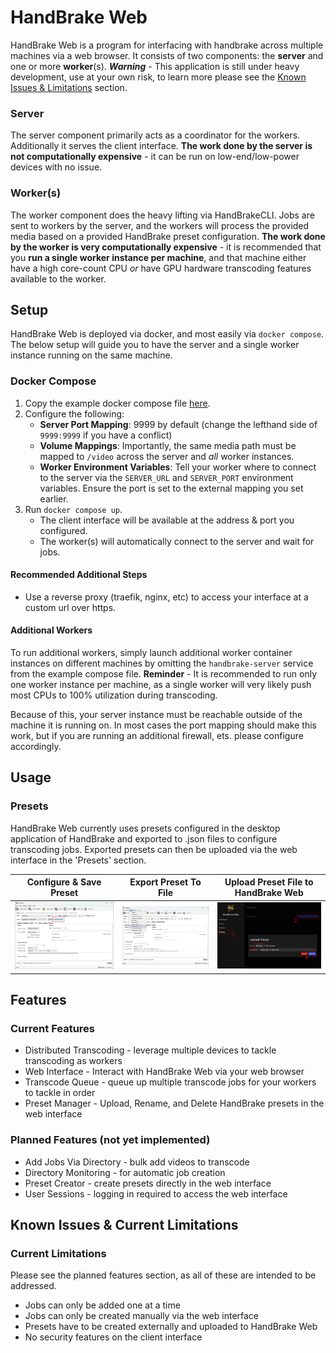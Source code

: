 # HandBrake Web

HandBrake Web is a program for interfacing with handbrake across multiple machines via a web browser. It consists of two components: the **server** and one or more **worker**(s). **_Warning_** - This application is still under heavy development, use at your own risk, to learn more please see the [Known Issues & Limitations](#planned-features-not-yet-implemented) section.

### Server

The server component primarily acts as a coordinator for the workers. Additionally it serves the client interface. **The work done by the server is not computationally expensive** - it can be run on low-end/low-power devices with no issue.

### Worker(s)

The worker component does the heavy lifting via HandBrakeCLI. Jobs are sent to workers by the server, and the workers will process the provided media based on a provided HandBrake preset configuration. **The work done by the worker is very computationally expensive** - it is recommended that you **run a single worker instance per machine**, and that machine either have a high core-count CPU _or_ have GPU hardware transcoding features available to the worker.

## Setup

HandBrake Web is deployed via docker, and most easily via `docker compose`. The below setup will guide you to have the server and a single worker instance running on the same machine.

### Docker Compose

1. Copy the example docker compose file [here](./docker/docker-compose.yaml).
2. Configure the following:
    - **Server Port Mapping**: 9999 by default (change the lefthand side of `9999:9999` if you have a conflict)
    - **Volume Mappings**: Importantly, the same media path must be mapped to `/video` across the server and _all_ worker instances.
    - **Worker Environment Variables**: Tell your worker where to connect to the server via the `SERVER_URL` and `SERVER_PORT` environment variables. Ensure the port is set to the external mapping you set earlier.
3. Run `docker compose up`.
    - The client interface will be available at the address & port you configured.
    - The worker(s) will automatically connect to the server and wait for jobs.

#### Recommended Additional Steps

-   Use a reverse proxy (traefik, nginx, etc) to access your interface at a custom url over https.

#### Additional Workers

To run additional workers, simply launch additional worker container instances on different machines by omitting the `handbrake-server` service from the example compose file. **Reminder** - It is recommended to run only one worker instance per machine, as a single worker will very likely push most CPUs to 100% utilization during transcoding.

Because of this, your server instance must be reachable outside of the machine it is running on. In most cases the port mapping should make this work, but if you are running an additional firewall, ets. please configure accordingly.

## Usage

### Presets

HandBrake Web currently uses presets configured in the desktop application of HandBrake and
exported to .json files to configure transcoding jobs. Exported presets can then be uploaded via the web interface in the 'Presets' section.

| Configure & Save Preset                          | Export Preset To File                              | Upload Preset File to HandBrake Web                |
| ------------------------------------------------ | -------------------------------------------------- | -------------------------------------------------- |
| ![image](./images/readme/readme-preset-save.png) | ![image](./images/readme/readme-preset-export.png) | ![image](./images/readme/readme-preset-upload.png) |

## Features

### Current Features

-   Distributed Transcoding - leverage multiple devices to tackle transcoding as workers
-   Web Interface - Interact with HandBrake Web via your web browser
-   Transcode Queue - queue up multiple transcode jobs for your workers to tackle in order
-   Preset Manager - Upload, Rename, and Delete HandBrake presets in the web interface

### Planned Features (not yet implemented)

-   Add Jobs Via Directory - bulk add videos to transcode
-   Directory Monitoring - for automatic job creation
-   Preset Creator - create presets directly in the web interface
-   User Sessions - logging in required to access the web interface

## Known Issues & Current Limitations

### Current Limitations

Please see the planned features section, as all of these are intended to be addressed.

-   Jobs can only be added one at a time
-   Jobs can only be created manually via the web interface
-   Presets have to be created externally and uploaded to HandBrake Web
-   No security features on the client interface

